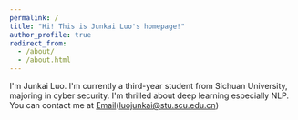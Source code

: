 ```yaml
---
permalink: /
title: "Hi! This is Junkai Luo's homepage!"
author_profile: true
redirect_from: 
  - /about/
  - /about.html
---
```


I'm Junkai Luo. I'm currently a third-year student from Sichuan University, majoring in cyber security. I'm thrilled about deep learning especially NLP. You can contact me at [Email](mailto:luojunkai@stu.scu.edu.cn)(luojunkai@stu.scu.edu.cn)

